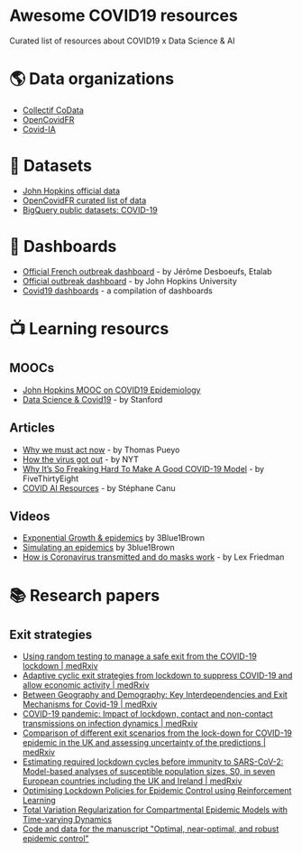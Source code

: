 # Awesome COVID19 resources
Curated list of resources about COVID19 x Data Science &amp; AI


# 🌎 Data organizations
- [Collectif CoData](https://www.collectif-codata.fr/)
- [OpenCovidFR](https://opencovid19.fr/)
- [Covid-IA](http://covid-ia.org/)


# 🧬 Datasets
- [John Hopkins official data](https://github.com/CSSEGISandData/COVID-19)
- [OpenCovidFR curated list of data](https://github.com/opencovid19-fr)
- [BigQuery public datasets: COVID-19](https://www.reddit.com/r/bigquery/comments/fxac2k/bigquery_public_datasets_covid19_related_datasets/)

# 📝 Dashboards
- [Official French outbreak dashboard](https://dashboard.covid19.data.gouv.fr/) - by Jérôme Desboeufs, Etalab
- [Official outbreak dashboard](https://gisanddata.maps.arcgis.com/apps/opsdashboard/index.html#/bda7594740fd40299423467b48e9ecf6) - by John Hopkins University
- [Covid19 dashboards](https://covid19dashboards.com/) - a compilation of dashboards



# 📺 Learning resourcs

## MOOCs
- [John Hopkins MOOC on COVID19 Epidemiology](https://www.coursera.org/learn/covid19-epidemiology/)
- [Data Science & Covid19](https://sites.google.com/view/data-science-covid-19) - by Stanford

## Articles
- [Why we must act now](https://medium.com/@tomaspueyo/coronavirus-act-today-or-people-will-die-f4d3d9cd99ca) - by Thomas Pueyo
- [How the virus got out](https://www.nytimes.com/interactive/2020/03/22/world/coronavirus-spread.html) - by NYT
- [Why It’s So Freaking Hard To Make A Good COVID-19 Model](https://fivethirtyeight.com/features/why-its-so-freaking-hard-to-make-a-good-covid-19-model/) - by FiveThirtyEight
- [COVID AI Resources](https://github.com/StephaneCanu/covid_AI_resources/blob/master/GDR_ISIS_Covid_IA_2.pdf) - by Stéphane Canu

## Videos
- [Exponential Growth & epidemics](https://www.youtube.com/watch?v=Kas0tIxDvrg&feature=youtu.be) by 3Blue1Brown
- [Simulating an epidemics](https://www.youtube.com/watch?v=gxAaO2rsdIs&feature=youtu.be) by 3blue1Brown
- [How is Coronavirus transmitted and do masks work](https://www.youtube.com/watch?v=BA2BOT3A70w&t=329s) - by Lex Friedman



# 📚 Research papers

## Exit strategies
- [Using random testing to manage a safe exit from the COVID-19 lockdown | medRxiv](https://www.medrxiv.org/content/10.1101/2020.04.09.20059360v1)
- [Adaptive cyclic exit strategies from lockdown to suppress COVID-19 and allow economic activity | medRxiv](https://www.medrxiv.org/content/10.1101/2020.04.04.20053579v1)
- [Between Geography and Demography: Key Interdependencies and Exit Mechanisms for Covid-19 | medRxiv](https://www.medrxiv.org/content/10.1101/2020.04.09.20059592v1)
- [COVID-19 pandemic: Impact of lockdown, contact and non-contact transmissions on infection dynamics | medRxiv](https://www.medrxiv.org/content/10.1101/2020.04.04.20050328v1)
- [Comparison of different exit scenarios from the lock-down for COVID-19 epidemic in the UK and assessing uncertainty of the predictions | medRxiv](https://www.medrxiv.org/content/10.1101/2020.04.09.20059451v1)
- [Estimating required lockdown cycles before immunity to SARS-CoV-2: Model-based analyses of susceptible population sizes, S0, in seven European countries including the UK and Ireland | medRxiv](https://www.medrxiv.org/content/10.1101/2020.04.10.20060426v1)
- [Optimising Lockdown Policies for Epidemic Control using Reinforcement Learning](https://arxiv.org/abs/2003.14093v1)
- [Total Variation Regularization for Compartmental Epidemic Models with Time-varying Dynamics](https://arxiv.org/abs/2004.00412v1)
- [Code and data for the manuscript "Optimal, near-optimal, and robust epidemic control"](https://github.com/dylanhmorris/optimal-sir-intervention)
